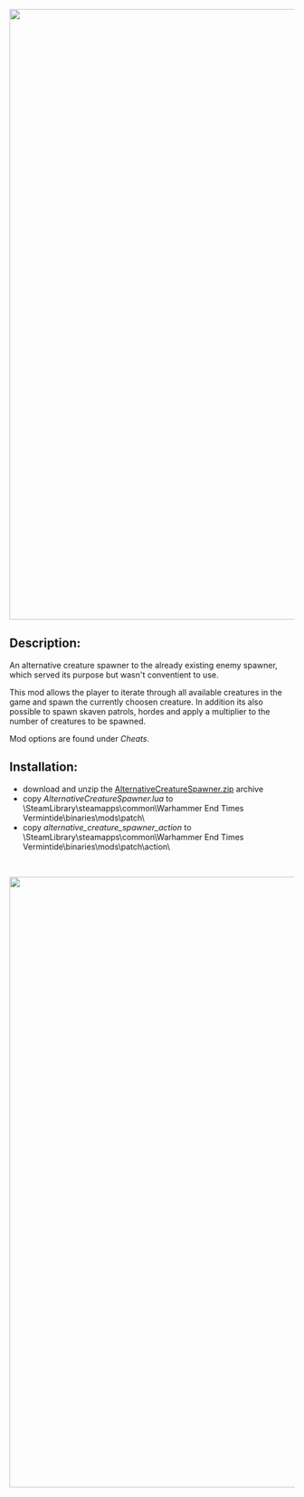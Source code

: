 <p align="center">
  <img src="../../../assets/banner-top.png" width="1080">
</p>

## Description:
An alternative creature spawner to the already existing enemy spawner, which served its purpose but wasn't conventient to use.

This mod allows the player to iterate through all available creatures in the game and spawn the currently choosen creature. In addition its also possible to spawn skaven patrols, hordes and apply a multiplier to the number of creatures to be spawned.

Mod options are found under *Cheats*.

## Installation:
- download and unzip the [AlternativeCreatureSpawner.zip](../../../../releases/tag/AlternativeCreatureSpawner) archive
- copy *AlternativeCreatureSpawner.lua* to \SteamLibrary\steamapps\common\Warhammer End Times Vermintide\binaries\mods\patch\
- copy *alternative_creature_spawner_action* to \SteamLibrary\steamapps\common\Warhammer End Times Vermintide\binaries\mods\patch\action\

<br/>

<p align="center">
  <img src="../../../assets/banner-buttom.png" width="1080">
</p>
